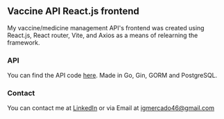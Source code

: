 ## Vaccine API React.js frontend
My vaccine/medicine management API's frontend was created using React.js, React router, Vite, and Axios as a means of relearning the framework.

### API
You can find the API code [here](https://github.com/ignaciomercado4/vaccine-api/). Made in Go, Gin, GORM and PostgreSQL.

### Contact
You can contact me at [LinkedIn](https://linkedin.com/in/ignacio-mercado) or via Email at igmercado46@gmail.com
